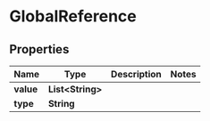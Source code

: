 # GlobalReference

## Properties
Name | Type | Description | Notes
------------ | ------------- | ------------- | -------------
**value** | **List&lt;String&gt;** |  | 
**type** | **String** |  | 
